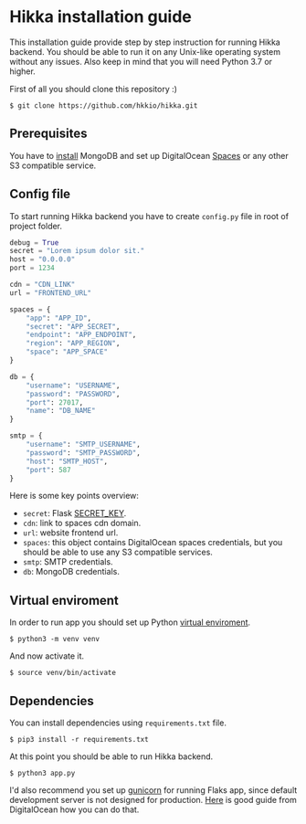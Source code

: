 # Hikka installation guide

This installation guide provide step by step instruction for running Hikka backend. You should be able to run it on any Unix-like operating system without any issues. Also keep in mind that you will need Python 3.7 or higher.

First of all you should clone this repository :)

```
$ git clone https://github.com/hkkio/hikka.git
```

## Prerequisites

You have to [install]((https://www.digitalocean.com/community/tutorials/how-to-install-mongodb-on-ubuntu-18-04)) MongoDB and set up DigitalOcean [Spaces](https://www.digitalocean.com/products/spaces/) or any other S3 compatible service.


## Config file

To start running Hikka backend you have to create `config.py` file in root of project folder.

```python
debug = True
secret = "Lorem ipsum dolor sit."
host = "0.0.0.0"
port = 1234

cdn = "CDN_LINK"
url = "FRONTEND_URL"

spaces = {
    "app": "APP_ID",
    "secret": "APP_SECRET",
    "endpoint": "APP_ENDPOINT",
    "region": "APP_REGION",
    "space": "APP_SPACE"
}

db = {
    "username": "USERNAME",
    "password": "PASSWORD",
    "port": 27017,
    "name": "DB_NAME"
}

smtp = {
    "username": "SMTP_USERNAME",
    "password": "SMTP_PASSWORD",
    "host": "SMTP_HOST",
    "port": 587
}
```

Here is some key points overview:

- `secret`: Flask [SECRET_KEY](https://stackoverflow.com/a/22463969/9217774).
- `cdn`: link to spaces cdn domain.
- `url`: website frontend url.
- `spaces`: this object contains DigitalOcean spaces credentials, but you should be able to use any S3 compatible services.
- `smtp`: SMTP credentials.
- `db`: MongoDB credentials.

## Virtual enviroment

In order to run app you should set up Python [virtual enviroment](https://docs.python.org/3/tutorial/venv.html).

```
$ python3 -m venv venv
```

And now activate it.

```
$ source venv/bin/activate
```

## Dependencies

You can install dependencies using `requirements.txt` file.

```
$ pip3 install -r requirements.txt
```

At this point you should be able to run Hikka backend.

```
$ python3 app.py
```

I'd also recommend you set up [gunicorn](https://gunicorn.org) for running Flaks app, since default development server is not designed for production. [Here](https://www.digitalocean.com/community/tutorials/how-to-serve-flask-applications-with-gunicorn-and-nginx-on-ubuntu-18-04) is good guide from DigitalOcean how you can do that.

